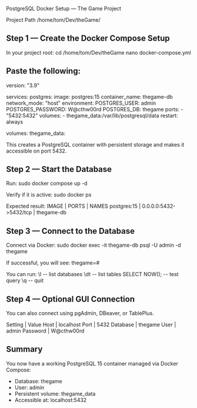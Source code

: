 PostgreSQL Docker Setup — The Game Project

Project Path
/home/tom/Dev/theGame/

Step 1 — Create the Docker Compose Setup
----------------------------------------
In your project root:
    cd /home/tom/Dev/theGame
    nano docker-compose.yml

Paste the following:
----------------------------------------
version: "3.9"

services:
  postgres:
    image: postgres:15
    container_name: thegame-db
    network_mode: "host"
    environment:
      POSTGRES_USER: admin
      POSTGRES_PASSWORD: W@cthw00rd
      POSTGRES_DB: thegame
    ports:
      - "5432:5432"
    volumes:
      - thegame_data:/var/lib/postgresql/data
    restart: always

volumes:
  thegame_data:

This creates a PostgreSQL container with persistent storage and makes it accessible on port 5432.

Step 2 — Start the Database
---------------------------
Run:
    sudo docker compose up -d

Verify if it is active:
    sudo docker ps

Expected result:
IMAGE        | PORTS                   | NAMES
postgres:15  | 0.0.0.0:5432->5432/tcp  | thegame-db

Step 3 — Connect to the Database
--------------------------------
Connect via Docker:
    sudo docker exec -it thegame-db psql -U admin -d thegame

If successful, you will see:
    thegame=#

You can run:
    \l          -- list databases
    \dt         -- list tables
    SELECT NOW();  -- test query
    \q          -- quit

Step 4 — Optional GUI Connection
--------------------------------
You can also connect using pgAdmin, DBeaver, or TablePlus.

Setting   | Value
Host      | localhost
Port      | 5432
Database  | thegame
User      | admin
Password  | W@cthw00rd

Summary
-------
You now have a working PostgreSQL 15 container managed via Docker Compose:
- Database: thegame
- User: admin
- Persistent volume: thegame_data
- Accessible at: localhost:5432
